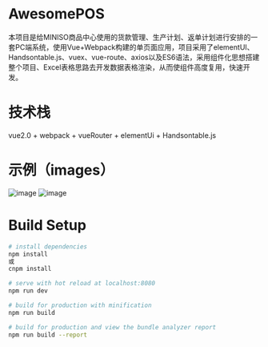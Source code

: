 # AwesomePOS

本项目是给MINISO商品中心使用的货款管理、生产计划、返单计划进行安排的一套PC端系统，使用Vue+Webpack构建的单页面应用，项目采用了elementUI、Handsontable.js、vuex、vue-route、axios以及ES6语法，采用组件化思想搭建整个项目、Excel表格思路去开发数据表格渲染，从而使组件高度复用，快速开发。

# 技术栈

vue2.0 + webpack + vueRouter + elementUi + Handsontable.js

# 示例（images）

![image](https://github.com/SuperWenZai/goodsplanPc/blob/master/src/assets/images/goodsplanPc1.png)
![image](https://github.com/SuperWenZai/goodsplanPc/blob/master/src/assets/images/goodsplanPc2.png)

# Build Setup

``` bash
# install dependencies
npm install
或
cnpm install

# serve with hot reload at localhost:8080
npm run dev

# build for production with minification
npm run build

# build for production and view the bundle analyzer report
npm run build --report
```
